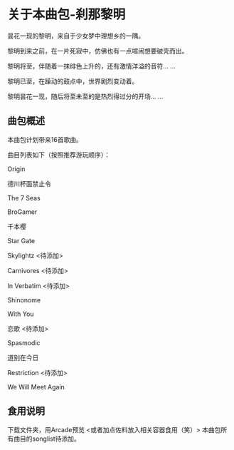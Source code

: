 # 关于本曲包-刹那黎明

昙花一现的黎明，来自于少女梦中理想乡的一隅。

黎明到来之前，在一片死寂中，仿佛也有一点喧闹想要破壳而出。

黎明将至，伴随着一抹绯色上升的，还有激情洋溢的音符... ...

黎明已至，在躁动的鼓点中，世界剧烈变动着。

黎明昙花一现，随后将至未至的是热烈得过分的开场... ...

## 曲包概述

本曲包计划带来16首歌曲。

曲目列表如下（按照推荐游玩顺序）：

Origin

德川杯面禁止令

The 7 Seas

BroGamer

千本樱

Star Gate

Skylightz <待添加>

Carnivores <待添加>

In Verbatim <待添加>

Shinonome

With You

恋歌 <待添加>

Spasmodic

道别在今日

Restriction <待添加>

We Will Meet Again

## 食用说明

下载文件夹，用Arcade预览
<或者加点佐料放入相关容器食用（笑）>
本曲包所有曲目的songlist待添加。
